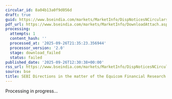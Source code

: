 ```yaml
---
circular_id: 8a04b13a0f9d056d
draft: true
guid: https://www.bseindia.com/markets/MarketInfo/DispNoticesNCirculars.aspx?Noticeid={07DABE09-70AE-4C10-B0CB-0D45E533F9EA}&noticeno=20250926-50&dt=09/26/2025&icount=50&totcount=76&flag=0
pdf_url: https://www.bseindia.com/markets/MarketInfo/DownloadAttach.aspx?id=20250926-50&attachedId=
processing:
  attempts: 1
  content_hash: ''
  processed_at: '2025-09-26T21:35:23.356944'
  processor_version: '2.0'
  stage: download_failed
  status: failed
published_date: '2025-09-26T12:30:38+00:00'
rss_url: https://www.bseindia.com/markets/MarketInfo/DispNoticesNCirculars.aspx?Noticeid={07DABE09-70AE-4C10-B0CB-0D45E533F9EA}&noticeno=20250926-50&dt=09/26/2025&icount=50&totcount=76&flag=0
source: bse
title: SEBI Directions in the matter of the Equicom Financial Research Private Limited.
---
```


Processing in progress...